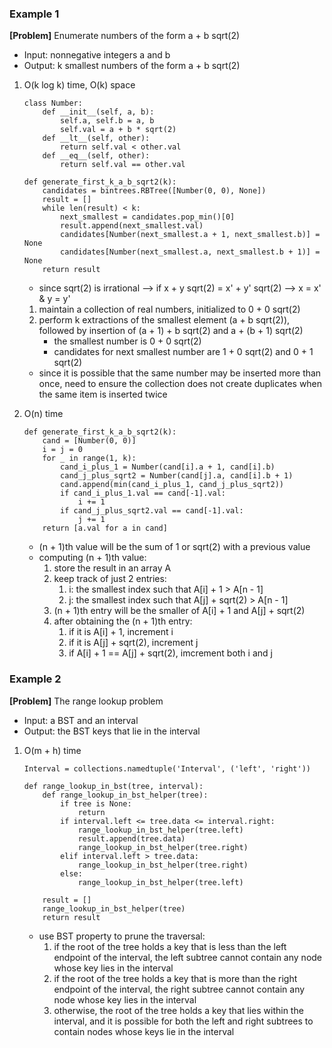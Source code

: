 ### Example 1
**[Problem]** Enumerate numbers of the form a + b sqrt(2)
- Input: nonnegative integers a and b
- Output: k smallest numbers of the form a + b sqrt(2)

1. O(k log k) time, O(k) space
    ```
    class Number:
        def __init__(self, a, b):
            self.a, self.b = a, b
            self.val = a + b * sqrt(2)
        def __lt__(self, other):
            return self.val < other.val
        def __eq__(self, other):
            return self.val == other.val
    
    def generate_first_k_a_b_sqrt2(k):
        candidates = bintrees.RBTree([Number(0, 0), None])
        result = []
        while len(result) < k:
            next_smallest = candidates.pop_min()[0]
            result.append(next_smallest.val)
            candidates[Number(next_smallest.a + 1, next_smallest.b)] = None
            candidates[Number(next_smallest.a, next_smallest.b + 1)] = None
        return result
    ```
    - since sqrt(2) is irrational --> if x + y sqrt(2) = x' + y' sqrt(2) --> x = x' & y = y'
    1. maintain a collection of real numbers, initialized to 0 + 0 sqrt(2)
    2. perform k extractions of the smallest element (a + b sqrt(2)), followed by insertion of (a + 1) + b sqrt(2) and a + (b + 1) sqrt(2)
        - the smallest number is 0 + 0 sqrt(2)
        - candidates for next smallest number are 1 + 0 sqrt(2) and 0 + 1 sqrt(2)
    - since it is possible that the same number may be inserted more than once, need to ensure the collection does not create duplicates when the same item is inserted twice

2. O(n) time
    ```
    def generate_first_k_a_b_sqrt2(k):
        cand = [Number(0, 0)]
        i = j = 0
        for _ in range(1, k):
            cand_i_plus_1 = Number(cand[i].a + 1, cand[i].b)
            cand_j_plus_sqrt2 = Number(cand[j].a, cand[i].b + 1)
            cand.append(min(cand_i_plus_1, cand_j_plus_sqrt2))
            if cand_i_plus_1.val == cand[-1].val:
                i += 1
            if cand_j_plus_sqrt2.val == cand[-1].val:
                j += 1
        return [a.val for a in cand]
    ```
    - (n + 1)th value will be the sum of 1 or sqrt(2) with a previous value
    - computing (n + 1)th value:
        1. store the result in an array A
        2. keep track of just 2 entries:
            1. i: the smallest index such that A[i] + 1 > A[n - 1]
            2. j: the smallest index such that A[j] + sqrt(2) > A[n - 1]
        3. (n + 1)th entry will be the smaller of A[i] + 1 and A[j] + sqrt(2)
        4. after obtaining the (n + 1)th entry:
            1. if it is A[i] + 1, increment i
            2. if it is A[j] + sqrt(2), increment j
            3. if A[i] + 1 == A[j] + sqrt(2), imcrement both i and j

### Example 2
**[Problem]** The range lookup problem
- Input: a BST and an interval
- Output: the BST keys that lie in the interval

1. O(m + h) time
    ```
    Interval = collections.namedtuple('Interval', ('left', 'right'))

    def range_lookup_in_bst(tree, interval):
        def range_lookup_in_bst_helper(tree):
            if tree is None:
                return
            if interval.left <= tree.data <= interval.right:
                range_lookup_in_bst_helper(tree.left)
                result.append(tree.data)
                range_lookup_in_bst_helper(tree.right)
            elif interval.left > tree.data:
                range_lookup_in_bst_helper(tree.right)
            else:
                range_lookup_in_bst_helper(tree.left)
        
        result = []
        range_lookup_in_bst_helper(tree)
        return result
    ```
    - use BST property to prune the traversal:
        1. if the root of the tree holds a key that is less than the left endpoint of the interval, the left subtree cannot contain any node whose key lies in the interval
        2. if the root of the tree holds a key that is more than the right endpoint of the interval, the right subtree cannot contain any node whose key lies in the interval
        3. otherwise, the root of the tree holds a key that lies within the interval, and it is possible for both the left and right subtrees to contain nodes whose keys lie in the interval
